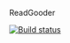 ReadGooder







[![Build status](https://build.appcenter.ms/v0.1/apps/6451e936-cb01-49ad-b01e-183a2c216a02/branches/master/badge)](https://appcenter.ms)
